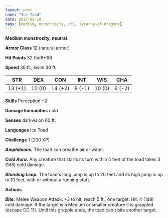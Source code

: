 ```yaml
---
layout: post
name: "Ice Toad"
date: 2017-09-10
tags: [medium, monstrosity, cr1, tyranny-of-dragons]
---
```


**Medium monstrosity, neutral**

**Armor Class** 12 (natural armor)

**Hit Points** 32 (5d8+10)

**Speed** 30 ft., swim 30 ft.

|   STR   |   DEX   |   CON   |   INT   |   WIS   |   CHA   |
|:-----:|:-----:|:-----:|:-----:|:-----:|:-----:|
| 13 (+1) | 10 (0) | 14 (+2) | 8 (-1) | 10 (0) | 6 (-2) |

**Skills** Perception +2

**Damage Immunities** cold

**Senses** darkvision 60 ft.

**Languages** Ice Toad

**Challenge** 1 (200 XP)

***Amphibious.*** The toad can breathe air or water.

***Cold Aura.*** Any creature that starts its turn within 5 feet of the toad takes 3 (1d6) cold damage.

***Standing Leap.*** The toad's long jump is up to 20 feet and its high jump is up to 10 feet, with or without a running start.

**Actions**

***Bite.*** Melee Weapon Attack: +3 to hit, reach 5 ft., one target. Hit: 4 (1d8) cold damage. If the target is a Medium or smaller creature it is grappled (escape DC 11). Until this grapple ends, the toad can't bite another target.

